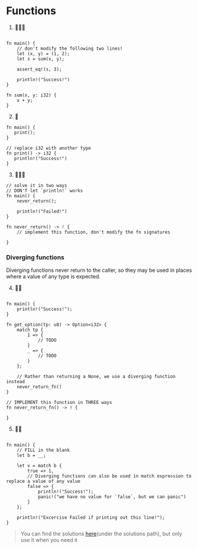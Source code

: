 # Functions
1. 🌟🌟🌟
```rust,editable

fn main() {
    // don't modify the following two lines!
    let (x, y) = (1, 2);
    let s = sum(x, y);

    assert_eq!(s, 3);

    println!("Success!")
}

fn sum(x, y: i32) {
    x + y;
}
```


2. 🌟
```rust,editable
fn main() {
   print();
}

// replace i32 with another type
fn print() -> i32 {
   println!("Success!")
}
```


3. 🌟🌟🌟

```rust,editable
// solve it in two ways
// DON'T let `println!` works
fn main() {
    never_return();

    println!("Failed!")
}

fn never_return() -> ! {
    // implement this function, don't modify the fn signatures
    
}
```

### Diverging functions 
Diverging functions never return to the caller, so they may be used in places where a value of any type is expected.

4. 🌟🌟
```rust,editable

fn main() {
    println!("Success!");
}

fn get_option(tp: u8) -> Option<i32> {
    match tp {
        1 => {
            // TODO
        }
        _ => {
            // TODO
        }
    };
    
    // Rather than returning a None, we use a diverging function instead
    never_return_fn()
}

// IMPLEMENT this function in THREE ways
fn never_return_fn() -> ! {
    
}
```

5. 🌟🌟
```rust,editable

fn main() {
    // FILL in the blank
    let b = __;

    let v = match b {
        true => 1,
        // Diverging functions can also be used in match expression to replace a value of any value
        false => {
            println!("Success!");
            panic!("we have no value for `false`, but we can panic")
        }
    };

    println!("Excercise Failed if printing out this line!");
}
```

> You can find the solutions [here](https://github.com/sunface/rust-by-practice)(under the solutions path), but only use it when you need it